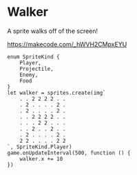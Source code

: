 # Walker

A sprite walks off of the screen!

https://makecode.com/_hWVH2CMpxEYU

```blocks
enum SpriteKind {
    Player,
    Projectile,
    Enemy,
    Food
}
let walker = sprites.create(img`
    . . 2 2 2 2 . .
    . 2 . . . . 2 .
    . 2 . . . . 2 .
    . . 2 2 2 2 . .
    . . . 2 2 . . .
    . . 2 . . 2 . .
    . 2 . . . . 2 .
    2 2 . . . . 2 2
`, SpriteKind.Player)
game.onUpdateInterval(500, function () {
	walker.x += 10
})
```
